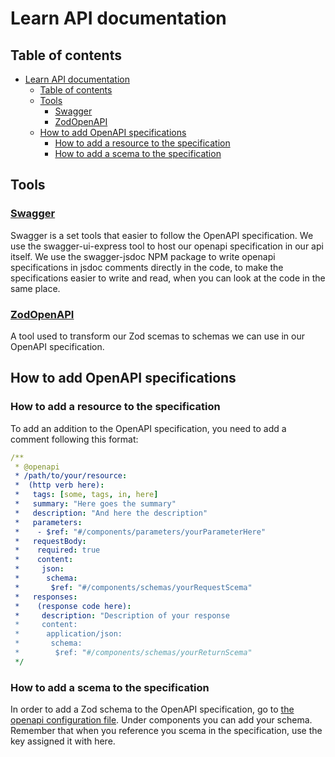 # Learn API documentation

## Table of contents

- [Learn API documentation](#learn-api-documentation)
  - [Table of contents](#table-of-contents)
  - [Tools](#tools)
    - [Swagger](#swagger)
    - [ZodOpenAPI](#zodopenapi)
  - [How to add OpenAPI specifications](#how-to-add-openapi-specifications)
    - [How to add a resource to the specification](#how-to-add-a-resource-to-the-specification)
    - [How to add a scema to the specification](#how-to-add-a-scema-to-the-specification)

## Tools

### [Swagger](https://swagger.io/docs/specification/v3_0/about/)

Swagger is a set tools that easier to follow the OpenAPI specification.
We use the swagger-ui-express tool to host our openapi specification in our api itself.
We use the swagger-jsdoc NPM package to write openapi specifications in jsdoc comments directly in the code, to make the specifications easier to write and read, when you can look at the code in the same place.

### [ZodOpenAPI](https://www.npmjs.com/package/zod-openapi)

A tool used to transform our Zod scemas to schemas we can use in our OpenAPI specification.

## How to add OpenAPI specifications

### How to add a resource to the specification

To add an addition to the OpenAPI specification, you need to add a comment following this format:

```yaml
/**
 * @openapi
 * /path/to/your/resource:
 *  (http verb here):
 *   tags: [some, tags, in, here]
 *   summary: "Here goes the summary"
 *   description: "And here the description"
 *   parameters:
 *    - $ref: "#/components/parameters/yourParameterHere"
 *   requestBody:
 *    required: true
 *    content:
 *     json:
 *      schema:
 *       $ref: "#/components/schemas/yourRequestScema"
 *   responses:
 *    (response code here):
 *     description: "Description of your response
 *     content:
 *      application/json:
 *       schema:
 *        $ref: "#/components/schemas/yourReturnScema"
 */
```

### How to add a scema to the specification

In order to add a Zod schema to the OpenAPI specification, go to [the openapi configuration file](https://github.com/vektorprogrammet/api/blob/main/src/openapi/config.ts).
Under components you can add your schema. Remember that when you reference you scema in the specification, use the key assigned it with here.
